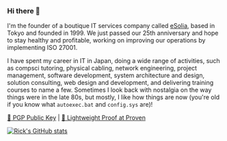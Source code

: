 ### Hi there 👋

I'm the founder of a boutique IT services company called [eSolia](https://esolia.com), based in Tokyo and founded in 1999. We just passed our 25th anniversary and hope to stay healthy and profitable, working on improving our operations by implementing ISO 27001.  

I have spent my career in IT in Japan, doing a wide range of activities, such as compsci tutoring, physical cabling, network engineering, project management, software development, system architecture and design, solution consulting, web design and development, and delivering training courses to name a few. Sometimes I look back with nostalgia on the way things were in the late 80s, but mostly, I like how things are now (you're old if you know what `autoexec.bat` and `config.sys` are)! 

[🔑 PGP Public Key](https://cogley.jp/pgp) | [🧾 Lightweight Proof at Proven](https://proven.lol/6265e6)

[![Rick's GitHub stats](https://github-readme-stats.vercel.app/api?username=rickcogley)](https://github.com/anuraghazra/github-readme-stats)

<!--
**RickCogley/rickcogley** is a ✨ _special_ ✨ repository because its `README.md` (this file) appears on your GitHub profile.

Here are some ideas to get you started:

- 🔭 I’m currently working on ...
- 🌱 I’m currently learning ...
- 👯 I’m looking to collaborate on ...
- 🤔 I’m looking for help with ...
- 💬 Ask me about ...
- 📫 How to reach me: ...
- 😄 Pronouns: ...
- ⚡ Fun fact: ...
-->

